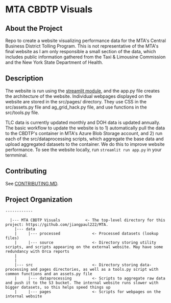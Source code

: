 # MTA CBDTP Visuals

## About the Project

Repo to create a website visualizing performance data for the MTA's Central Business District Tolling Program. This is not representative of the MTA's final website as I am only responsible a small section of the data, which includes public information gathered from the Taxi & Limousine Commission and the New York State Department of Health.

## Description

The website is run using the [streamlit module](https://docs.streamlit.io/), and the app.py file creates the architecture of the website. Individual webpages displayed on the website are stored in the src/pages/ directory. They use CSS in the src/assets.py file and ag_grid_hack.py file, and use functions in the src/tools.py file.

TLC data is currently updated monthly and DOH data is updated annually. The basic workflow to update the website is to 1) automatically pull the data to the CBDTP's container in MTA's Azure Blob Storage account, and 2) run each of the src/dataprocessing scripts, which aggregate the base data and upload aggregated datasets to the container. We do this to improve website performance. To see the website locally, run `streamlit run app.py` in your termminal.

## Contributing

See [CONTRIBUTING.MD](/CONTRIBUTING.MD).

## Project Organization

```
------------

  |--- MTA CBDTP Visuals           <- The top-level directory for this project: https://github.com/jiangpaul222/MTA.
    |--- data
    |     |--- processed              <- Processed datasets (lookup files)
    |     |--- source                 <- Directory storing utility scripts, and scripts appearing on the external website. May have some redundancy with Orca reports
    |
    |
    |--- src                          <- Directory storing data-processing and pages directories, as well as a tools.py script with common functions and an assets.py file
    |     |--- dataprocessing         <- Scripts to aggregate raw data and push it to the S3 bucket. The internal website runs slower with bigger datasets, so this helps speed things up
    |     |--- pages                  <- Scripts for webpages on the internal website

  
```
